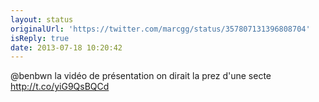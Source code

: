 ```yaml
---
layout: status
originalUrl: 'https://twitter.com/marcgg/status/357807131396808704'
isReply: true
date: 2013-07-18 10:20:42
---
```


@benbwn la vidéo de présentation on dirait la prez d'une secte http://t.co/yiG9QsBQCd
